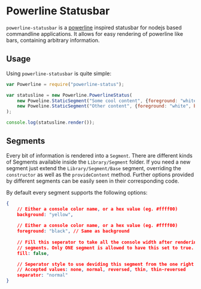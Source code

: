 # Powerline Statusbar

`powerline-statusbar` is a [powerline]() inspired statusbar for nodejs based
commandline applications. It allows for easy rendering of powerline like bars,
containing arbitrary information.

## Usage

Using `powerline-statusbar` is quite simple:

```javascript
var Powerline = require("powerline-status");

var statusline = new Powerline.PowerlineStatus(
    new Poweline.StaticSegment("Some cool content", {foreground: "white", background: "blue"}),
    new Poweline.StaticSegment("Other content", {foreground: "white", background: "orange"})
);

console.log(statusline.render());
```

## Segments

Every bit of information is rendered into a `Segment`. There are different
kinds of Segments available inside the `Library/Segment` folder. If you need
a new segment just extend the `Library/Segment/Base` segment, overriding the
`constructor` as well as the `provideContent` method. Further options provided
by different segments can be easily seen in their corresponding code.

By default every segment supports the following options: 

```json
{
    // Either a console color name, or a hex value (eg. #ffff00)
    background: "yellow", 
    
    // Either a console color name, or a hex value (eg. #ffff00)
    foreground: "black", // Same as background
   
    // Fill this seperator to take all the console width after rendering all
    // segments. Only ONE segment is allowed to have this set to true.
    fill: false,

    // Seperator style to use deviding this segment from the one right of it.
    // Accepted values: none, normal, reversed, thin, thin-reversed
    separator: "normal"
}
```
